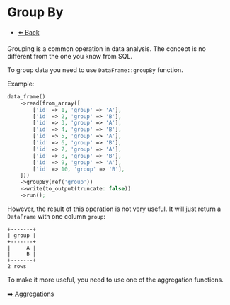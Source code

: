# Group By

- [⬅️️ Back](core.md)

Grouping is a common operation in data analysis. The concept is no different from the one you know from SQL.

To group data you need to use `DataFrame::groupBy` function. 

Example: 

```php
data_frame()
    ->read(from_array([
        ['id' => 1, 'group' => 'A'],
        ['id' => 2, 'group' => 'B'],
        ['id' => 3, 'group' => 'A'],
        ['id' => 4, 'group' => 'B'],
        ['id' => 5, 'group' => 'A'],
        ['id' => 6, 'group' => 'B'],
        ['id' => 7, 'group' => 'A'],
        ['id' => 8, 'group' => 'B'],
        ['id' => 9, 'group' => 'A'],
        ['id' => 10, 'group' => 'B'],
    ]))
    ->groupBy(ref('group'))
    ->write(to_output(truncate: false))
    ->run();
```

However, the result of this operation is not very useful. It will just return a `DataFrame` with one column `group`:

```console
+-------+
| group |
+-------+
|     A |
|     B |
+-------+
2 rows
```

To make it more useful, you need to use one of the aggregation functions.

[➡️ Aggregations](aggregations.md)